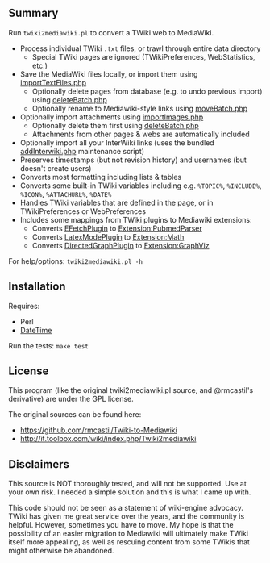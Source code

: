 Summary
-------

Run `twiki2mediawiki.pl` to convert a TWiki web to MediaWiki.
- Process individual TWiki `.txt` files, or trawl through entire data directory
    - Special TWiki pages are ignored (TWikiPreferences, WebStatistics, etc.)
- Save the MediaWiki files locally, or import them using [importTextFiles.php](https://www.mediawiki.org/wiki/Manual:ImportTextFiles.php)
    - Optionally delete pages from database (e.g. to undo previous import) using [deleteBatch.php](https://www.mediawiki.org/wiki/Manual:DeleteBatch.php)
    - Optionally rename to Mediawiki-style links using [moveBatch.php](https://www.mediawiki.org/wiki/Manual:MoveBatch.php)
- Optionally import attachments using [importImages.php](https://www.mediawiki.org/wiki/Manual:ImportImages.php)
    - Optionally delete them first using [deleteBatch.php](https://www.mediawiki.org/wiki/Manual:DeleteBatch.php)
    - Attachments from other pages & webs are automatically included
- Optionally import all your InterWiki links (uses the bundled [addInterwiki.php](https://github.com/ihh/Twiki-to-Mediawiki/blob/master/addInterwiki.php) maintenance script)
- Preserves timestamps (but not revision history) and usernames (but doesn't create users)
- Converts most formatting including lists & tables
- Converts some built-in TWiki variables including e.g. `%TOPIC%`, `%INCLUDE%`, `%ICON%`, `%ATTACHURL%`, `%DATE%`
- Handles TWiki variables that are defined in the page, or in TWikiPreferences or WebPreferences
- Includes some mappings from TWiki plugins to Mediawiki extensions:
    - Converts [EFetchPlugin](http://twiki.org/cgi-bin/view/Plugins/EFetchPlugin) to [Extension:PubmedParser](https://www.mediawiki.org/wiki/Extension:PubmedParser)
    - Converts [LatexModePlugin](http://twiki.org/cgi-bin/view/Plugins/LatexModePlugin) to [Extension:Math](https://www.mediawiki.org/wiki/Extension:Math)
    - Converts [DirectedGraphPlugin](http://twiki.org/cgi-bin/view/Plugins/DirectedGraphPlugin) to [Extension:GraphViz](https://www.mediawiki.org/wiki/Extension:GraphViz)

For help/options: `twiki2mediawiki.pl -h`

Installation
------------

Requires:
- Perl
- [DateTime](http://search.cpan.org/~drolsky/DateTime-1.42/lib/DateTime.pm)

Run the tests: `make test`

License
-------

This program (like the original twiki2mediawiki.pl source, and @rmcastil's derivative) are under the GPL license.

The original sources can be found here:
- https://github.com/rmcastil/Twiki-to-Mediawiki
- http://it.toolbox.com/wiki/index.php/Twiki2mediawiki

Disclaimers
-----------

This source is NOT thoroughly tested, and will not be supported. Use at your own risk. I needed a simple solution and this is what I came up with.

This code should not be seen as a statement of wiki-engine advocacy.
TWiki has given me great service over the years, and the community is helpful.
However, sometimes you have to move.
My hope is that the possibility of an easier migration to Mediawiki will ultimately make TWiki itself more appealing, as well as rescuing content from some TWikis that might otherwise be abandoned.
